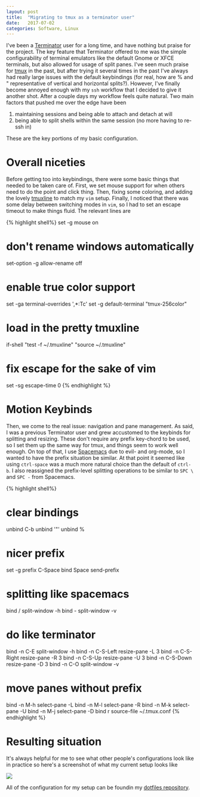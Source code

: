 ```yaml
---
layout: post
title:  "Migrating to tmux as a terminator user"
date:   2017-07-02
categories: Software, Linux
---
```


I've been a [Terminator](https://gnometerminator.blogspot.com/p/introduction.html)
user for a long time, and have nothing but praise for the project. The key
feature that Terminator offered to me was the simple configurability of terminal
emulators like the default Gnome or XFCE terminals, but also allowed for usage
of split panes.  I've seen much praise for [tmux](https://github.com/tmux/tmux/wiki)
in the past, but after trying it several times in the past I've always had
really large issues with the default keybindings (for real, how are % and "
representative of vertical and horizontal splits?).  However, I've finally become
annoyed enough with my `ssh` workflow that I decided to give it another shot.
After a couple days my workflow feels quite natural.  Two main factors that
pushed me over the edge have been

  1. maintaining sessions and being able to attach and detach at will
  2. being able to split shells within the same session (no more having to
     re-ssh in)

These are the key portions of my basic configuration.

# Overall niceties

Before getting too into keybindings, there were some basic things that needed to
be taken care of.  First, we set mouse support for when others need to do the
point and click thing.  Then, fixing some coloring, and adding the lovely
[tmuxline](https://github.com/edkolev/tmuxline.vim) to match my `vim` setup.
Finally, I noticed that there was some delay between switching modes in `vim`,
so I had to set an escape timeout to make things fluid. The relevant lines are

{% highlight shell%}
  set -g mouse on
  # don't rename windows automatically
  set-option -g allow-rename off
  # enable true color support
  set -ga terminal-overrides ',*:Tc'
  set -g default-terminal "tmux-256color"
  # load in the pretty tmuxline
  if-shell "test -f ~/.tmuxline" "source ~/.tmuxline"
  # fix escape for the sake of vim
  set -sg escape-time 0
{% endhighlight %}

# Motion Keybinds

Then, we come to the real issue: navigation and pane management. As said, I was
a previous Terminator user and grew accustomed to the keybinds for splitting and
resizing.  These don't require any prefix key-chord to be used, so I set them up
the same way for tmux, and things seem to work well enough.  On top of that, I
use [Spacemacs](https://github.com/syl20bnr/spacemacs) due to evil- and
org-mode, so I wanted to have the prefix situation be similar.  At that point it
seemed like using `ctrl-space` was a much more natural choice than the default
of `ctrl-b`.  I also reassigned the prefix-level splitting operations to be
similar to `SPC \` and `SPC -` from Spacemacs.

{% highlight shell%}
  # clear bindings
  unbind C-b
  unbind '"'
  unbind %
  # nicer prefix
  set -g prefix C-Space
  bind Space send-prefix
  # splitting like spacemacs
  bind / split-window -h
  bind - split-window -v
  # do like terminator
  bind -n C-E split-window -h
  bind -n C-S-Left resize-pane -L 3
  bind -n C-S-Right resize-pane -R 3
  bind -n C-S-Up resize-pane -U 3
  bind -n C-S-Down resize-pane -D 3
  bind -n C-O split-window -v
  # move panes without prefix
  bind -n M-h select-pane -L
  bind -n M-l select-pane -R
  bind -n M-k select-pane -U
  bind -n M-j select-pane -D
  bind r source-file ~/.tmux.conf
{% endhighlight %}

# Resulting situation

It's always helpful for me to see what other people's configurations look like
in practice so here's a screenshot of what my current setup looks like

![](../../../../../imgs/tmux_example.png)

All of the configuration for my setup can be foundin my [dotfiles
repository](https://github.com/arbennett/dotfiles).


